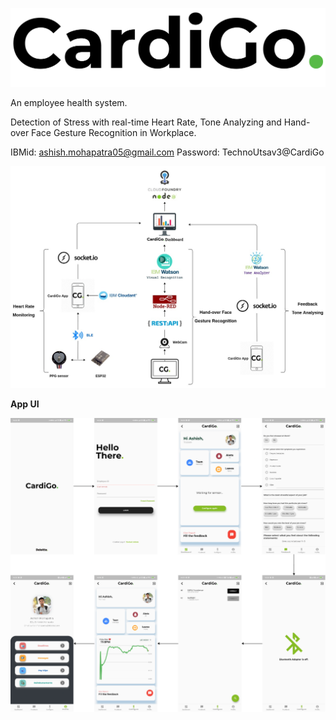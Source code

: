 ![alt text](https://github.com/amgugu111/CardiGo/blob/master/cardigo/assets/cardigo_logo.png?raw=true)

An employee health system.

Detection of Stress with real-time Heart Rate, Tone Analyzing and Hand-over Face Gesture Recognition in Workplace.

IBMid: ashish.mohapatra05@gmail.com
Password: TechnoUtsav3@CardiGo

![alt text](https://github.com/amgugu111/CardiGo/blob/master/Images/CardigoFlow.jpg?raw=true)

**App UI**

![alt text](https://github.com/amgugu111/CardiGo/blob/master/Images/appUI.png?raw=true)
